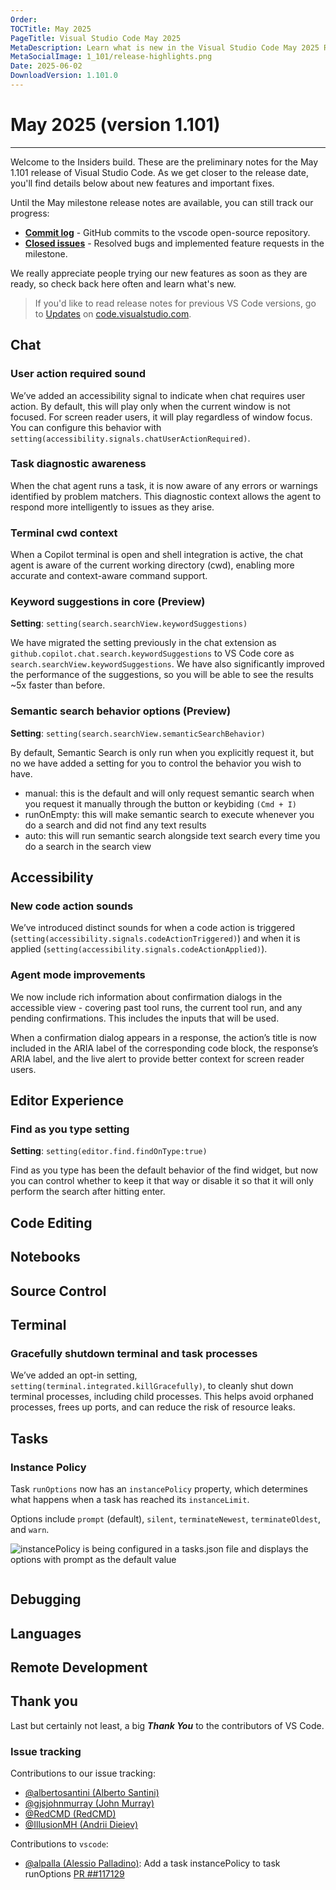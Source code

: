 ```yaml
---
Order:
TOCTitle: May 2025
PageTitle: Visual Studio Code May 2025
MetaDescription: Learn what is new in the Visual Studio Code May 2025 Release (1.101)
MetaSocialImage: 1_101/release-highlights.png
Date: 2025-06-02
DownloadVersion: 1.101.0
---
```

# May 2025 (version 1.101)

<!-- DOWNLOAD_LINKS_PLACEHOLDER -->

---

Welcome to the Insiders build. These are the preliminary notes for the May 1.101 release of Visual Studio Code. As we get closer to the release date, you'll find details below about new features and important fixes.

Until the May milestone release notes are available, you can still track our progress:

* **[Commit log](https://github.com/Microsoft/vscode/commits/main)** - GitHub commits to the vscode open-source repository.
* **[Closed issues](https://github.com/Microsoft/vscode/issues?q=is%3Aissue+is%3Aclosed+milestone%3A%22May+2025%22)** - Resolved bugs and implemented feature requests in the milestone.

We really appreciate people trying our new features as soon as they are ready, so check back here often and learn what's new.

>If you'd like to read release notes for previous VS Code versions, go to [Updates](https://code.visualstudio.com/updates) on [code.visualstudio.com](https://code.visualstudio.com).


## Chat
### User action required sound

We’ve added an accessibility signal to indicate when chat requires user action. By default, this will play only when the current window is not focused. For screen reader users, it will play regardless of window focus. You can configure this behavior with `setting(accessibility.signals.chatUserActionRequired)`.

### Task diagnostic awareness

When the chat agent runs a task, it is now aware of any errors or warnings identified by problem matchers. This diagnostic context allows the agent to respond more intelligently to issues as they arise.

### Terminal cwd context

When a Copilot terminal is open and shell integration is active, the chat agent is aware of the current working directory (cwd), enabling more accurate and context-aware command support.

### Keyword suggestions in core (Preview)

**Setting**: `setting(search.searchView.keywordSuggestions)`

We have migrated the setting previously in the chat extension as `github.copilot.chat.search.keywordSuggestions` to VS Code core as `search.searchView.keywordSuggestions`.
We have also significantly improved the performance of the suggestions, so you will be able to see the results ~5x faster than before.

### Semantic search behavior options (Preview)

**Setting**: `setting(search.searchView.semanticSearchBehavior)`

By default, Semantic Search is only run when you explicitly request it, but no we have added a setting for you to control the behavior you wish to have.

- manual: this is the default and will only request semantic search when you request it manually through the button or keybiding `(Cmd + I)`
- runOnEmpty: this will make semantic search to execute whenever you do a search and did not find any text results
- auto: this will run semantic search alongside text search every time you do a search in the search view

## Accessibility

### New code action sounds

We’ve introduced distinct sounds for when a code action is triggered (`setting(accessibility.signals.codeActionTriggered)`) and when it is applied (`setting(accessibility.signals.codeActionApplied)`).

### Agent mode improvements

We now include rich information about confirmation dialogs in the accessible view - covering past tool runs, the current tool run, and any pending confirmations. This includes the inputs that will be used.

When a confirmation dialog appears in a response, the action’s title is now included in the ARIA label of the corresponding code block, the response’s ARIA label, and the live alert to provide better context for screen reader users.

## Editor Experience

### Find as you type setting

**Setting**: `setting(editor.find.findOnType:true)`

Find as you type has been the default behavior of the find widget, but now you can control whether to keep it that way or disable it so that it will only perform the search after hitting enter.

## Code Editing

## Notebooks

## Source Control

## Terminal

### Gracefully shutdown terminal and task processes

We’ve added an opt-in setting, `setting(terminal.integrated.killGracefully)`, to cleanly shut down terminal processes, including child processes. This helps avoid orphaned processes, frees up ports, and can reduce the risk of resource leaks.

## Tasks

### Instance Policy

Task `runOptions` now has an `instancePolicy` property, which determines what happens when a task has reached its `instanceLimit`.

Options include `prompt` (default), `silent`, `terminateNewest`, `terminateOldest`, and `warn`.

![instancePolicy is being configured in a tasks.json file and displays the options with prompt as the default value](images/1_101/instancePolicy.png)

```

```

## Debugging

## Languages

## Remote Development

## Thank you

Last but certainly not least, a big _**Thank You**_ to the contributors of VS Code.

### Issue tracking

Contributions to our issue tracking:

* [@albertosantini (Alberto Santini)](https://github.com/albertosantini)
* [@gjsjohnmurray (John Murray)](https://github.com/gjsjohnmurray)
* [@RedCMD (RedCMD)](https://github.com/RedCMD)
* [@IllusionMH (Andrii Dieiev)](https://github.com/IllusionMH)

Contributions to `vscode`:
* [@alpalla (Alessio Palladino)](https://github.com/alpalla): Add a task instancePolicy to task runOptions  [PR ##117129](https://github.com/microsoft/vscode/pull/117129)

<a id="scroll-to-top" role="button" title="Scroll to top" aria-label="scroll to top" href="#"><span class="icon"></span></a>
<link rel="stylesheet" type="text/css" href="css/inproduct_releasenotes.css"/>

